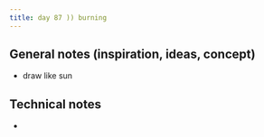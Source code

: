 ```yaml
---
title: day 87 )) burning
---
```


## General notes (inspiration, ideas, concept)

- draw like sun

## Technical notes

-
